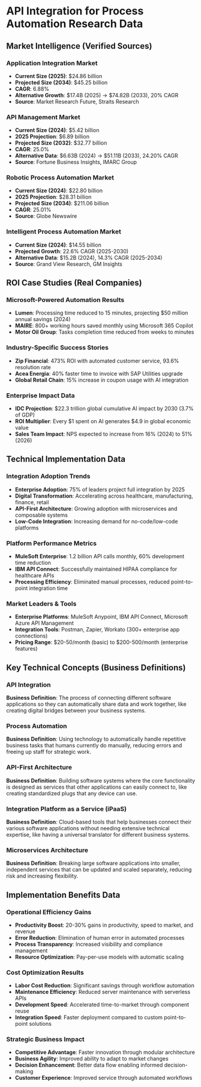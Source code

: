 # API Integration for Process Automation Research Data

## Market Intelligence (Verified Sources)

### Application Integration Market
- **Current Size (2025)**: $24.86 billion
- **Projected Size (2034)**: $45.25 billion
- **CAGR**: 6.88%
- **Alternative Growth**: $17.4B (2025) → $74.82B (2033), 20% CAGR
- **Source**: Market Research Future, Straits Research

### API Management Market  
- **Current Size (2024)**: $5.42 billion
- **2025 Projection**: $6.89 billion
- **Projected Size (2032)**: $32.77 billion
- **CAGR**: 25.0%
- **Alternative Data**: $6.63B (2024) → $51.11B (2033), 24.20% CAGR
- **Source**: Fortune Business Insights, IMARC Group

### Robotic Process Automation Market
- **Current Size (2024)**: $22.80 billion
- **2025 Projection**: $28.31 billion  
- **Projected Size (2034)**: $211.06 billion
- **CAGR**: 25.01%
- **Source**: Globe Newswire

### Intelligent Process Automation Market
- **Current Size (2024)**: $14.55 billion
- **Projected Growth**: 22.6% CAGR (2025-2030)
- **Alternative Data**: $15.2B (2024), 14.3% CAGR (2025-2034)
- **Source**: Grand View Research, GM Insights

## ROI Case Studies (Real Companies)

### Microsoft-Powered Automation Results
- **Lumen**: Processing time reduced to 15 minutes, projecting $50 million annual savings (2024)
- **MAIRE**: 800+ working hours saved monthly using Microsoft 365 Copilot
- **Motor Oil Group**: Tasks completion time reduced from weeks to minutes

### Industry-Specific Success Stories
- **Zip Financial**: 473% ROI with automated customer service, 93.6% resolution rate
- **Acea Energia**: 40% faster time to invoice with SAP Utilities upgrade
- **Global Retail Chain**: 15% increase in coupon usage with AI integration

### Enterprise Impact Data
- **IDC Projection**: $22.3 trillion global cumulative AI impact by 2030 (3.7% of GDP)
- **ROI Multiplier**: Every $1 spent on AI generates $4.9 in global economic value
- **Sales Team Impact**: NPS expected to increase from 16% (2024) to 51% (2026)

## Technical Implementation Data

### Integration Adoption Trends
- **Enterprise Adoption**: 75% of leaders project full integration by 2025
- **Digital Transformation**: Accelerating across healthcare, manufacturing, finance, retail
- **API-First Architecture**: Growing adoption with microservices and composable systems
- **Low-Code Integration**: Increasing demand for no-code/low-code platforms

### Platform Performance Metrics
- **MuleSoft Enterprise**: 1.2 billion API calls monthly, 60% development time reduction
- **IBM API Connect**: Successfully maintained HIPAA compliance for healthcare APIs
- **Processing Efficiency**: Eliminated manual processes, reduced point-to-point integration time

### Market Leaders & Tools
- **Enterprise Platforms**: MuleSoft Anypoint, IBM API Connect, Microsoft Azure API Management
- **Integration Tools**: Postman, Zapier, Workato (300+ enterprise app connections)
- **Pricing Range**: $20-50/month (basic) to $200-500/month (enterprise features)

## Key Technical Concepts (Business Definitions)

### API Integration
**Business Definition**: The process of connecting different software applications so they can automatically share data and work together, like creating digital bridges between your business systems.

### Process Automation
**Business Definition**: Using technology to automatically handle repetitive business tasks that humans currently do manually, reducing errors and freeing up staff for strategic work.

### API-First Architecture  
**Business Definition**: Building software systems where the core functionality is designed as services that other applications can easily connect to, like creating standardized plugs that any device can use.

### Integration Platform as a Service (iPaaS)
**Business Definition**: Cloud-based tools that help businesses connect their various software applications without needing extensive technical expertise, like having a universal translator for different business systems.

### Microservices Architecture
**Business Definition**: Breaking large software applications into smaller, independent services that can be updated and scaled separately, reducing risk and increasing flexibility.

## Implementation Benefits Data

### Operational Efficiency Gains
- **Productivity Boost**: 20-30% gains in productivity, speed to market, and revenue
- **Error Reduction**: Elimination of human error in automated processes
- **Process Transparency**: Increased visibility and compliance management
- **Resource Optimization**: Pay-per-use models with automatic scaling

### Cost Optimization Results  
- **Labor Cost Reduction**: Significant savings through workflow automation
- **Maintenance Efficiency**: Reduced server maintenance with serverless APIs
- **Development Speed**: Accelerated time-to-market through component reuse
- **Integration Speed**: Faster deployment compared to custom point-to-point solutions

### Strategic Business Impact
- **Competitive Advantage**: Faster innovation through modular architecture
- **Business Agility**: Improved ability to adapt to market changes
- **Decision Enhancement**: Better data flow enabling informed decision-making
- **Customer Experience**: Improved service through automated workflows
